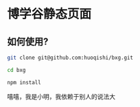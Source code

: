 # 博学谷静态页面

## 如何使用?
```bash
git clone git@github.com:huoqishi/bxg.git
```
```bash
cd bxg
```
```bash
npm install
```
嘻嘻，我是小明，我依赖于别人的说法大
